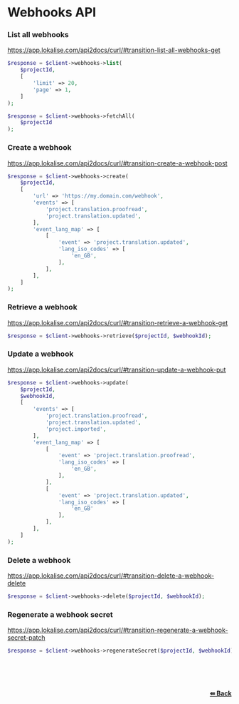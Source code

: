 # Webhooks API

### List all webhooks
https://app.lokalise.com/api2docs/curl/#transition-list-all-webhooks-get

```php
$response = $client->webhooks->list(
    $projectId,
    [
        'limit' => 20,
        'page' => 1,
    ]
);
```

```php
$response = $client->webhooks->fetchAll(
    $projectId 
);
```

### Create a webhook
https://app.lokalise.com/api2docs/curl/#transition-create-a-webhook-post

```php
$response = $client->webhooks->create(
    $projectId,
    [
        'url' => 'https://my.domain.com/webhook',
        'events' => [
            'project.translation.proofread',
            'project.translation.updated',
        ],
        'event_lang_map' => [
            [
                'event' => 'project.translation.updated',
                'lang_iso_codes' => [
                    'en_GB',
                ],
            ],
        ],
    ]
);
```

### Retrieve a webhook
https://app.lokalise.com/api2docs/curl/#transition-retrieve-a-webhook-get

```php
$response = $client->webhooks->retrieve($projectId, $webhookId);
```

### Update a webhook
https://app.lokalise.com/api2docs/curl/#transition-update-a-webhook-put

```php
$response = $client->webhooks->update(
    $projectId,
    $webhookId,
    [
        'events' => [
            'project.translation.proofread',
            'project.translation.updated',
            'project.imported',
        ],
        'event_lang_map' => [
            [
                'event' => 'project.translation.proofread',
                'lang_iso_codes' => [
                    'en_GB',
                ],
            ],
            [
                'event' => 'project.translation.updated',
                'lang_iso_codes' => [
                    'en_GB'
                ],
            ],
        ],
    ]
);
```


### Delete a webhook
https://app.lokalise.com/api2docs/curl/#transition-delete-a-webhook-delete

```php
$response = $client->webhooks->delete($projectId, $webhookId);
```

### Regenerate a webhook secret
https://app.lokalise.com/api2docs/curl/#transition-regenerate-a-webhook-secret-patch

```php
$response = $client->webhooks->regenerateSecret($projectId, $webhookId);
```

<br/><br/><br/>
<div align="right">
    <b><a href="/README.md#request">⇚ Back</a></b>
</div>
<br/>
